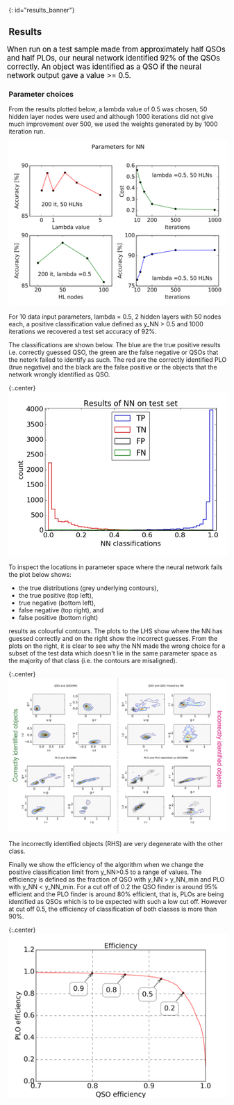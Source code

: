 {: id="results_banner"}
## Results
<p style="font-size:larger;color:black;margin-left: -4px;"> When run on a test sample made from approximately half QSOs and half PLOs, our neural network identified 92% of the QSOs correctly. An object was identified as a QSO if the neural network output gave a value >= 0.5.</p>

### Parameter choices
From the results plotted below, a lambda value of 0.5 was chosen, 50 hidden layer nodes were used and although 1000 iterations did not give much improvement over 500, we used the weights generated by by 1000 iteration run.


![alt text](/images/params_NN.png)


For 10 data input parameters, lambda = 0.5, 2 hidden layers with 50 nodes each, a positive classification value defined as y_NN > 0.5 and 1000 iterations we recovered a test set accuracy of 92%.

The classifications are shown below. The blue are the true positive results i.e. correctly guessed QSO, the green are the false negative or QSOs that the netork failed to identify as such. The red are the correctly identified PLO (true negative) and the black are the false positive or the objects that the network wrongly identified as QSO.

{:.center}
![alt text](/images/hist_results_FT_PN2.jpg "classificartions")

To inspect the locations in parameter space where the neural network fails the plot below shows: 

   + the true distributions (grey underlying contours), 
   + the true positive (top left), 
   + true negative (bottom left), 
   + false negative (top right), and 
   + false positive (bottom right) 
    
results as colourful contours. The plots to the LHS show where the NN has guessed correctly and on the right show the incorrect guesses. From the plots on the right, it is clear to see why the NN made the wrong choice for a subset of the test data which doesn't lie in the same parameter space as the majority of that class (i.e. the contours are misaligned).

{:.center}
![alt text](/images/TP_contours.jpg "contour_colour")

The incorrectly identified objects (RHS) are very degenerate with the other class.

Finally we show the efficiency of the algorithm when we change the positive classification limit from y_NN>0.5 to a range of values. The efficiency is defined as the fraction of QSO with y_NN > y_NN_min and PLO with y_NN < y_NN_min. For a cut off of 0.2 the QSO finder is around 95% efficient and the PLO finder is around 80% efficient, that is, PLOs are being identified as QSOs which is to be expected with such a low cut off. However at cut off 0.5, the efficiency of classification of both classes is more than 90%.

{:.center}
![alt text](/images/efficiency_plot.png "efficiency")
